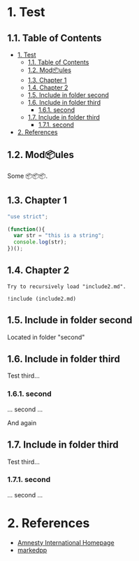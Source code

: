 <!-- !numberedheadings -->

<a name="1-test"></a>

# 1\. Test

<a name="11-table-of-contents"></a>

## 1.1\. Table of Contents

<!-- !toc -->

* [1\. Test](#1-test)
  * [1.1\. Table of Contents](#11-table-of-contents)
  * [1.2\. Mod📦ules](#12-mod%F0%9F%93%A6ules)
  * [1.3\. Chapter 1](#13-chapter-1)
  * [1.4\. Chapter 2](#14-chapter-2)
  * [1.5\. Include in folder second](#15-include-in-folder-second)
  * [1.6\. Include in folder third](#16-include-in-folder-third)
    * [1.6.1\. second](#161-second)
  * [1.7\. Include in folder third](#17-include-in-folder-third)
    * [1.7.1\. second](#171-second)
* [2\. References](#2-references)

<!-- toc! -->

<a name="12-mod%F0%9F%93%A6ules"></a>

## 1.2\. Mod📦ules

Some 📦📦📦.

<a name="13-chapter-1"></a>

## 1.3\. Chapter 1

<!-- include (test\ with\ spaces.js lang=javascript) -->
```javascript
"use strict";

(function(){
  var str = "this is a string";
  console.log(str);
})();
```
<!-- /include -->

[markedpp]: https://github.com/commenthol/markedpp

<a name="14-chapter-2"></a>

## 1.4\. Chapter 2

<!-- include (include2.md indent=4) -->
    Try to recursively load "include2.md".
    
    !include (include2.md)
<!-- /include -->

[amnesty]: http://www.amnesty.org/ "Amnesty International Homepage"

<!-- include (second/include.md) -->
<a name="15-include-in-folder-second"></a>

## 1.5\. Include in folder second

Located in folder "second"

<a name="16-include-in-folder-third"></a>

## 1.6\. Include in folder third

Test third...

<a name="161-second"></a>

### 1.6.1\. second

... second ...

And again

<a name="17-include-in-folder-third"></a>

## 1.7\. Include in folder third

Test third...

<a name="171-second"></a>

### 1.7.1\. second

... second ...
<!-- /include -->

<a name="2-references"></a>

# 2\. References

<!-- !ref -->

* [Amnesty International Homepage][amnesty]
* [markedpp][markedpp]

<!-- ref! -->

